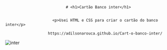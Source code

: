                                # <h1>Cartão Banco inter</h1>


                         <p>Usei HTML e CSS para criar o cartão do banco inter</p>

                       https://adilsonarouca.github.io/Cart-o-banco-inter/


![inter](https://user-images.githubusercontent.com/99054359/172264242-28e1a147-a504-4a0b-a1e9-6c3061c8f7d6.PNG)

